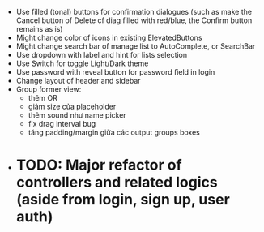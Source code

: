 - Use filled (tonal) buttons for confirmation dialogues (such as make the Cancel button of Delete cf diag filled with red/blue, the Confirm button remains as is)
- Might change color of icons in existing ElevatedButtons
- Might change search bar of manage list to AutoComplete, or SearchBar
- Use dropdown with label and hint for lists selection
- Use Switch for toggle Light/Dark theme
- Use password with reveal button for password field in login
- Change layout of header and sidebar
- Group former view:
  + thêm OR
  + giảm size của placeholder
  + thêm sound như name picker
  + fix drag interval bug
  + tăng padding/margin giữa các output groups boxes
- # TODO: Major refactor of controllers and related logics (aside from login, sign up, user auth)
